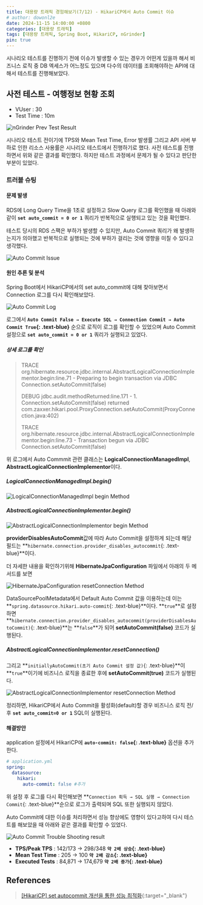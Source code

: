 ```yaml
---
title: 대용량 트래픽 경험해보기(7/12) - HikariCP에서 Auto Commit 이슈
# author: dowonl2e
date: 2024-11-15 14:00:00 +0800
categories: [대용량 트래픽]
tags: [대용량 트래픽, Spring Boot, HikariCP, nGrinder]
pin: true
---
```


시나리오 테스트를 진행하기 전에 이슈가 발생할 수 있는 경우가 어떤게 있을까 해서 비즈니스 로직 중 DB 엑세스가 어느정도 있으며 다수의 데이터를 조회해야하는 API에 대해서 테스트를 진행해보았다.

## **사전 테스트 - 여행정보 현황 조회**

- VUser : 30
- Test Time : 10m

![nGrinder Prev Test Result]({{site.url}}/assets/img/High-Volume-Traffic-7/1-PREV_TEST_RESULT.png)

시나리오 테스트 전이기에 TPS와 Mean Test Time, Error 발생률 그리고 API 서버 부하로 인한 리소스 사용률은 시나리오 테스트에서 진행하기로 했다. 사전 테스트를 진행하면서 위와 같은 결과를 확인했다. 하지만 테스트 과정에서 문제가 될 수 있다고 판단한 부분이 있었다.

### **트러블 슈팅**

#### **문제 발생**

RDS에 Long Query Time을 1초로 설정하고 Slow Query 로그를 확인했을 때 아래와 같이 **`set auto_commit = 0 or 1`** 쿼리가 반복적으로 실행되고 있는 것을 확인했다. 

테스트 당시의 RDS 스팩은 부하가 발생할 수 있지만, Auto Commit 쿼리가 왜 발생하는지가 의아했고 반복적으로 실행되는 것에 부하가 걸리는 것에 영향을 미칠 수 있다고 생각했다.

![Auto Commit Issue]({{site.url}}/assets/img/High-Volume-Traffic-7/2-AUTO_COMMIT_ISSUE.png)

#### **원인 추론 및 분석**

Spring Boot에서 HikariCP에서의 set auto_commit에 대해 찾아보면서 Connection 로그를 다시 확인해보았다.

![Auto Commit Log]({{site.url}}/assets/img/High-Volume-Traffic-7/3-AUTO_COMMIT_LOG.png)

로그에서 **`Auto Commit False → Execute SQL → Connection Commit → Auto Commit True`{: .text-blue}** 순으로 로직이 로그를 확인할 수 있었으며 Auto Commit 설정으로 **`set auto_commit = 0 or 1`** 쿼리가 실행되고 있었다.

##### **상세 로그를 확인**

> TRACE org.hibernate.resource.jdbc.internal.AbstractLogicalConnectionImplementor.begin:line.71 - Preparing to begin transaction via JDBC Connection.setAutoCommit(false)
>
> DEBUG jdbc.audit.methodReturned:line.171 - 1. Connection.setAutoCommit(false) returned   com.zaxxer.hikari.pool.ProxyConnection.setAutoCommit(ProxyConnection.java:402)
>
> TRACE org.hibernate.resource.jdbc.internal.AbstractLogicalConnectionImplementor.begin:line.73 - Transaction begun via JDBC Connection.setAutoCommit(false)

위 로그에서 Auto Commmit 관련 클래스는 **LogicalConnectionManagedImpl**, **AbstractLogicalConnectionImplementor**이다.

##### **LogicalConnectionManagedImpl.begin()**

![LogicalConnectionManagedImpl begin Method]({{site.url}}/assets/img/High-Volume-Traffic-7/4-LogicalConnectionManagedImpl_begin.png)

##### **AbstractLogicalConnectionImplementor.begin()**

![AbstractLogicalConnectionImplementor begin Method]({{site.url}}/assets/img/High-Volume-Traffic-7/5-AbstractLogicalConnectionImplementor_begin.png)

**providerDisablesAutoCommit**값에 따라 Auto Commit을 설정하게 되는데 해당 필드는 **`hibernate.connection.provider_disables_autocommit`{: .text-blue}**이다.

더 자세한 내용을 확인하기위해 **HibernateJpaConfiguration** 파일에서 아래의 두 메서드를 보면

![HibernateJpaConfiguration resetConnection Method]({{site.url}}/assets/img/High-Volume-Traffic-7/6-Hibernate_Provider_Disables_Autocommit.png)

DataSourcePoolMetadata에서 Default Auto Commit 값을 이용하는데 이는 **`spring.datasource.hikari.auto-commit`{: .text-blue}**이다. **`true`**로 설정하면 **`hibernate.connection.provider_disables_autocommit(providerDisablesAutoCommit)`{: .text-blue}**는 **`false`**가 되어 **setAutoCommit(false)** 코드가 실행된다.

##### **AbstractLogicalConnectionImplementor.resetConnection()**

그리고 **`initiallyAutoCommit(초기 Auto Commit 설정 값)`{: .text-blue}**이 **`true`**이기에 비즈니스 로직을 종료한 후에 **setAutoCommit(true)** 코드가 실행된다.

![AbstractLogicalConnectionImplementor resetConnection Method]({{site.url}}/assets/img/High-Volume-Traffic-7/7-AbstractLogicalConnectionImplementor_resetConnection.png)

정리하면, HikariCP에서 Auto Commit을 활성화(default)할 경우 비즈니스 로직 전/후 **`set auto_commit=0 or 1`** SQL이 실행된다.

#### **해결방안**

application 설정에서 HikariCP에 **`auto-commit: false`{: .text-blue}** 옵션을 추가한다.

```yaml
# application.yml
spring: 
  datasource: 
    hikari: 
      auto-commit: false #추가
```

위 설정 후 로그를 다시 확인해보면 **`Connection 획득 → SQL 실행 → Connection Commit`{: .text-blue}**순으로 로그가 출력되며 SQL 또한 실행되지 않았다.

Auto Commit에 대한 이슈를 처리하면서 성능 향상에도 영향이 있다고하여 다시 테스트를 해보았을 때 아래와 같은 결과를 확인할 수 있었다.

![Auto Commit Trouble Shooting result]({{site.url}}/assets/img/High-Volume-Traffic-7/8-Touble_Shooting_Result.png)

- **TPS/Peak TPS** : 142/173 → 298/348 **`약 2배 상승`{: .text-blue}**
- **Mean Test Time** : 205 → 100 **`약 2배 감소`{: .text-blue}**
- **Executed Tests** : 84,871 → 174,679 **`약 2배 증가`{: .text-blue}**

## **References**

> [[HikariCP] set autocommit 개선을 통한 성능 최적화](https://velog.io/@haron/Spring-set-autocommit-%EA%B0%9C%EC%84%A0%EC%9D%84-%ED%86%B5%ED%95%9C-%EC%84%B1%EB%8A%A5-%EC%B5%9C%EC%A0%81%ED%99%94%EB%A5%BC-%ED%95%B4%EB%B3%B4%EC%9E%90){:target="\_blank"}
